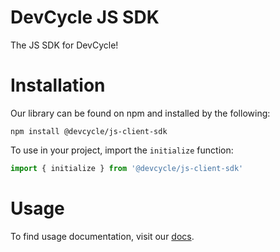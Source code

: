 # DevCycle JS SDK

The JS SDK for DevCycle!

# Installation

Our library can be found on npm and installed by the following:

```
npm install @devcycle/js-client-sdk
```

To use in your project, import the `initialize` function:

```javascript
import { initialize } from '@devcycle/js-client-sdk'
```

# Usage

To find usage documentation, visit our [docs](https://docs.devcycle.com/docs/sdk/client-side-sdks/javascript).
